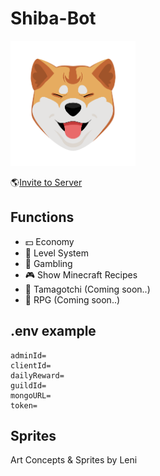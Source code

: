 # Shiba-Bot
<img src="./src/Data/imgs/shibaBotIcon.png" height="200">

🌎[Invite to Server](https://discord.com/api/oauth2/authorize?client_id=1193885398754140262&permissions=8&scope=bot)

## Functions
- 💵 Economy
- 🔢 Level System
- 🎰 Gambling
- 🎮 Show Minecraft Recipes
- 🐶 Tamagotchi (Coming soon..)
- 🧭 RPG (Coming soon..)
  
## .env example
    adminId=
    clientId=
    dailyReward=
    guildId=
    mongoURL=
    token=

## Sprites
Art Concepts & Sprites by Leni
